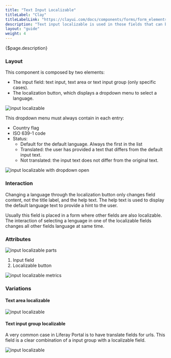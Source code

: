```yaml
---
title: "Text Input Localizable"
titleLabel: "Clay"
titleLabelLink: "https://clayui.com/docs/components/forms/form_elements_input_groups.html#input-group-mixed"
description: "Text input localizable is used in those fields that can be translated into multiple languages."
layout: "guide"
weight: 4
---
```


<div class="page-description">{$page.description}</div>

### Layout

This component is composed by two elements:

* The input field: text input, text area or text input group (only specific cases).
* The localization button, which displays a dropdown menu to select a language.

![input localizable](../../../images/InputLocalizable.jpg)

This dropdown menu must always contain in each entry:
* Country flag
* ISO 639-1 code
* Status:
    * Default for the default language. Always the first in the list
    * Translated: the user has provided a text that differs from the default input text.
    * Not translated: the input text does not differ from the original text.

![input localizable with dropdown open](../../../images/InputLocalizableOpen.jpg)

### Interaction

Changing a language through the localization button only changes field content, not the title label, and the help text. The help text is used to display the default language text to provide a hint to the user.

Usually this field is placed in a form where other fields are also localizable. The interaction of selecting a lenguage in one of the localizable fields changes all other fields language at same time.

### Attributes

![input localizable parts](../../../images/InputLocalizableParts.jpg)

1. Input field
2. Localizable button

![input localizable metrics](../../../images/InputLocalizableMetrics.jpg)


### Variations

#### Text area localizable

![input localizable](../../../images/InputLocalizableArea.jpg)

#### Text input group localizable

A very common case in Liferay Portal is to have translate fields for urls. This field is a clear combination of a input group with a localizable field.

![input localizable](../../../images/InputLocalizableGroupUrl.jpg)



